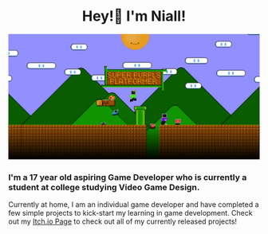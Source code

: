 <div id="header" align="center">
  <h1>Hey!👋 I'm Niall!</h1>
</div>
<img src="https://raw.githubusercontent.com/njayv/njayv/refs/heads/main/images/Github%20Banner.png">
<h3>I'm a 17 year old aspiring Game Developer who is currently a student at college studying Video Game Design.</h3>
Currently at home, I am an individual game developer and have completed a few simple projects to kick-start my learning in game development.
Check out my <a href='https://notniall.itch.io'>Itch.io Page</a> to check out all of my currently released projects!

<!--<h3>shortcat.pro Discord Bot</h3>
For the first time ever, I have taken the challenge to create a Discord bot using python,
